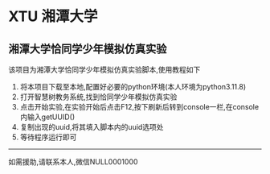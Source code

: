 # XTU 湘潭大学 
## 湘潭大学恰同学少年模拟仿真实验
该项目为湘潭大学恰同学少年模拟仿真实验脚本,使用教程如下
1. 将本项目下载至本地,配置好必要的python环境(本人环境为python3.11.8)
2. 打开智慧树教务系统,找到恰同学少年模拟仿真实验
3. 点击开始实验,在实验开始后点击F12,按下刷新后转到console一栏,在console内输入getUUID()
4. 复制出现的uuid,将其填入脚本内的uuid选项处
5. 等待程序运行即可

--- 

如需援助,请联系本人,微信NULL0001000
